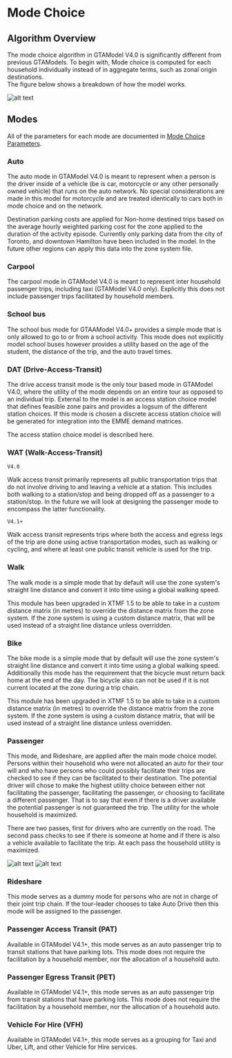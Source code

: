 # Mode Choice

## Algorithm Overview

The mode choice algorithm in GTAModel V4.0 is significantly different from previous GTAModels.  To begin with, Mode choice is computed
for each household individually instead of in aggregate terms, such as zonal origin destinations.  
The figure below shows a breakdown of how the model works.

![alt text](images/ModeChoiceOverview.png "Mode Choice Overview")

## Modes

All of the parameters for each mode are documented in [Mode Choice Parameters](mode_choice_parameters.md).

### Auto

The auto mode in GTAModel V4.0 is meant to represent when a person is the driver inside of a vehicle (be is car, motorcycle or any other personally owned vehicle) that runs on the auto network.  No special considerations are made in this model for motorcycle and are treated identically to cars both in mode choice and on the network.

Destination parking costs are applied for Non-home destined trips based on the average hourly weighted parking cost for the zone applied to the duration of the activity episode.  Currently only parking data from the city of Toronto, and downtown Hamilton have been included in the model.  In the future other regions can apply this data into the zone system file.

### Carpool

The carpool mode in GTAModel V4.0 is meant to represent inter household passenger trips, including taxi (GTAModel V4.0 only).
Explicitly this does not include passenger trips facilitated by household members.

### School bus

The school bus mode for GTAAModel V4.0+ provides a simple mode that is only allowed to go to or from a school activity.  This mode does not explicitly model school buses
however provides a utility based on the age of the student, the distance of the trip, and the auto travel times.

### DAT (Drive-Access-Transit)

The drive access transit mode is the only tour based mode in GTAModel V4.0, where the utility of the mode depends on an entire tour as opposed to an individual trip.
External to the model is an access station choice model that defines feasible zone pairs and provides a logsum of the different station choices.
If this mode is chosen a discrete access station choice will be generated for integration into the EMME demand matrices.

The access station choice model is described here.

### WAT (Walk-Access-Transit)

`V4.0`

Walk access transit primarily represents all public transportation trips that do not involve driving to and leaving a vehicle at a station.  This includes both walking to a station/stop and being dropped off as a passenger to a station/stop.
In the future we will look at designing the passenger mode to encompass the latter functionality.

`V4.1+`

Walk access transit represents trips where both the access and egress legs of the trip are done using active transportation modes, such as walking or cycling, and where
at least one public transit vehicle is used for the trip.

### Walk

The walk mode is a simple mode that by default will use the zone system's straight line distance and convert it into time using a global walking speed.

This module has been upgraded in XTMF 1.5 to be able to take in a custom distance matrix (in metres) to override the distance matrix from the zone system.
If the zone system is using a custom distance matrix, that will be used instead of a straight line distance unless overridden.

### Bike

The bike mode is a simple mode that by default will use the zone system's straight line distance and convert it into time using a global walking speed.
Additionally this mode has the requirement that the bicycle must return back home at the end of the day.  The bicycle also can not be used if it is not current
located at the zone during a trip chain.

This module has been upgraded in XTMF 1.5 to be able to take in a custom distance matrix (in metres) to override the distance matrix from the zone system.
If the zone system is using a custom distance matrix, that will be used instead of a straight line distance unless overridden.

### Passenger

This mode, and Rideshare, are applied after the main mode choice model.  Persons within their household who were not allocated an auto for their tour will and
who have persons who could possibly facilitate their trips are checked to see if they can be facilitated to their destination.  The potential
driver will chose to make the highest utility choice between either not facilitating the passenger, facilitating the passenger, or choosing
to facilitate a different passenger.  That is to say that even if there is a driver available the potential passenger is not guaranteed the trip.
The utility for the whole household is maximized.

There are two passes, first for drivers who are currently on the road.  The second pass checks to see if there is someone at home and if there
is also a vehicle available to facilitate the trip.  At each pass the household utility is maximized.

![alt text](images/PassengerAlgorithmOverview.png "Passenger Algorithm Overview")  ![alt text](images/PassengerAlgorithmDetailed.png "Passenger Algorithm Detailed")

### Rideshare

This mode serves as a dummy mode for persons who are not in charge of their joint trip chain.  If the tour-leader chooses to take Auto Drive
then this mode will be assigned to the passenger.

### Passenger Access Transit (PAT)

Available in GTAModel V4.1+, this mode serves as an auto passenger trip to transit stations that have parking
lots.  This mode does not require the facilitation by a household member, nor the allocation of a household
auto.

### Passenger Egress Transit (PET)

Available in GTAModel V4.1+, this mode serves as an auto passenger trip from transit stations that have parking
lots.  This mode does not require the facilitation by a household member, nor the allocation of a household
auto.


### Vehicle For Hire (VFH)

Available in GTAModel V4.1+, this mode serves as a grouping for Taxi and Uber, Lift, and other Vehicle for Hire services.
